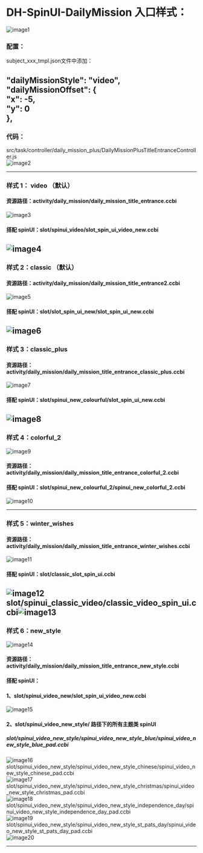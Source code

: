 # DH-SpinUI-DailyMission 入口样式：

![image1](http://localhost:5173/WTC-Docs/assets/1758727509741_da7b3213.png)

### 配置：

subject\_xxx\_tmpl.json文件中添加：

**"dailyMissionStyle"**: **"video"**,  
**"dailyMissionOffset"**: {  
 **"x"**: \-5,  
 **"y"**: 0  
},  
---

### 代码：

src/task/controller/daily\_mission\_plus/DailyMissionPlusTitleEntranceController.js  
![image2](http://localhost:5173/WTC-Docs/assets/1758727509744_83beb58a.png)

---

### 样式 1： video （默认）

#### 资源路径：activity/daily\_mission/daily\_mission\_title\_entrance.ccbi

![image3](http://localhost:5173/WTC-Docs/assets/1758727509746_14075c93.png)

#### 搭配 spinUI：slot/spinui\_video/slot\_spin\_ui\_video\_new.ccbi

![image4](http://localhost:5173/WTC-Docs/assets/1758727509747_af8c3407.png)  
---

### 样式 2：classic （默认）

#### 资源路径：activity/daily\_mission/daily\_mission\_title\_entrance2.ccbi

![image5](http://localhost:5173/WTC-Docs/assets/1758727509749_2339b987.png)

#### 搭配 spinUI：slot/slot\_spin\_ui\_new/slot\_spin\_ui\_new.ccbi

![image6](http://localhost:5173/WTC-Docs/assets/1758727509750_a5c021b4.png)  
---

### 样式 3：classic\_plus

#### 资源路径：activity/daily\_mission/daily\_mission\_title\_entrance\_classic\_plus.ccbi

![image7](http://localhost:5173/WTC-Docs/assets/1758727509751_ee6c3ec1.png)

#### 搭配 spinUI：slot/spinui\_new\_colourful/slot\_spin\_ui\_new.ccbi

![image8](http://localhost:5173/WTC-Docs/assets/1758727509753_ab2fe331.png)  
---

### 样式 4：colorful\_2

![image9](http://localhost:5173/WTC-Docs/assets/1758727509753_816b7deb.png)

#### 资源路径：activity/daily\_mission/daily\_mission\_title\_entrance\_colorful\_2.ccbi

#### 搭配 spinUI：slot/spinui\_new\_colourful\_2/spinui\_new\_colorful\_2.ccbi

![image10](http://localhost:5173/WTC-Docs/assets/1758727509726_eaa9d59a.png)

---

### 样式 5：winter\_wishes

#### 资源路径：activity/daily\_mission/daily\_mission\_title\_entrance\_winter\_wishes.ccbi

![image11](http://localhost:5173/WTC-Docs/assets/1758727509728_eede298b.png)

#### 搭配 spinUI：slot/classic\_slot\_spin\_ui.ccbi

![image12](http://localhost:5173/WTC-Docs/assets/1758727509728_0988cb89.png)  
slot/spinui\_classic\_video/classic\_video\_spin\_ui.ccbi![image13](http://localhost:5173/WTC-Docs/assets/1758727509729_d732d0c7.png)  
---

### 样式 6：new\_style

![image14](http://localhost:5173/WTC-Docs/assets/1758727509731_41373562.png)

#### 资源路径：activity/daily\_mission/daily\_mission\_title\_entrance\_new\_style.ccbi

#### 搭配 spinUI：

#### 1、slot/spinui\_video\_new/slot\_spin\_ui\_video\_new.ccbi

![image15](http://localhost:5173/WTC-Docs/assets/1758727509732_03689f36.png)

#### 2、slot/spinui\_video\_new\_style/ 路径下的所有主题类 spinUI

##### slot/spinui\_video\_new\_style/spinui\_video\_new\_style\_blue/spinui\_video\_new\_style\_blue\_pad.ccbi

![image16](http://localhost:5173/WTC-Docs/assets/1758727509734_68ceac7b.png)  
slot/spinui\_video\_new\_style/spinui\_video\_new\_style\_chinese/spinui\_video\_new\_style\_chinese\_pad.ccbi  
![image17](http://localhost:5173/WTC-Docs/assets/1758727509735_95a3842a.png)  
slot/spinui\_video\_new\_style/spinui\_video\_new\_style\_christmas/spinui\_video\_new\_style\_christmas\_pad.ccbi  
![image18](http://localhost:5173/WTC-Docs/assets/1758727509737_6d9cb622.png)  
slot/spinui\_video\_new\_style/spinui\_video\_new\_style\_independence\_day/spinui\_video\_new\_style\_independence\_day\_pad.ccbi  
![image19](http://localhost:5173/WTC-Docs/assets/1758727509739_33718259.png)  
slot/spinui\_video\_new\_style/spinui\_video\_new\_style\_st\_pats\_day/spinui\_video\_new\_style\_st\_pats\_day\_pad.ccbi  
![image20](http://localhost:5173/WTC-Docs/assets/1758727509743_bb73641d.png) 

---







































